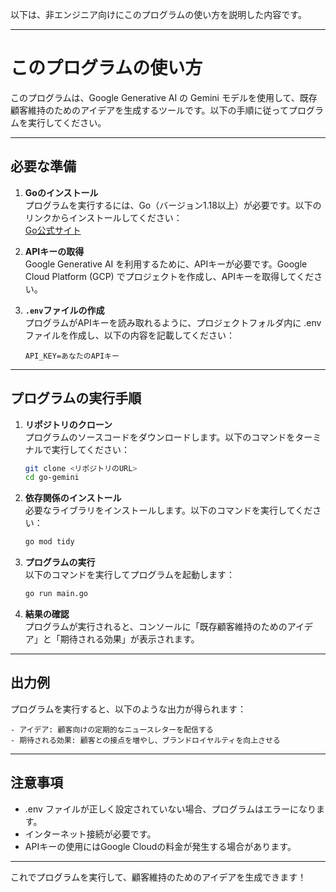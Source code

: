以下は、非エンジニア向けにこのプログラムの使い方を説明した内容です。

---

# このプログラムの使い方

このプログラムは、Google Generative AI の Gemini モデルを使用して、既存顧客維持のためのアイデアを生成するツールです。以下の手順に従ってプログラムを実行してください。

---

## 必要な準備

1. **Goのインストール**  
   プログラムを実行するには、Go（バージョン1.18以上）が必要です。以下のリンクからインストールしてください：  
   [Go公式サイト](https://go.dev/dl/)

2. **APIキーの取得**  
   Google Generative AI を利用するために、APIキーが必要です。Google Cloud Platform (GCP) でプロジェクトを作成し、APIキーを取得してください。

3. **`.env`ファイルの作成**  
   プログラムがAPIキーを読み取れるように、プロジェクトフォルダ内に .env ファイルを作成し、以下の内容を記載してください：
   ```
   API_KEY=あなたのAPIキー
   ```

---

## プログラムの実行手順

1. **リポジトリのクローン**  
   プログラムのソースコードをダウンロードします。以下のコマンドをターミナルで実行してください：
   ```bash
   git clone <リポジトリのURL>
   cd go-gemini
   ```

2. **依存関係のインストール**  
   必要なライブラリをインストールします。以下のコマンドを実行してください：
   ```bash
   go mod tidy
   ```

3. **プログラムの実行**  
   以下のコマンドを実行してプログラムを起動します：
   ```bash
   go run main.go
   ```

4. **結果の確認**  
   プログラムが実行されると、コンソールに「既存顧客維持のためのアイデア」と「期待される効果」が表示されます。

---

## 出力例

プログラムを実行すると、以下のような出力が得られます：

```
- アイデア: 顧客向けの定期的なニュースレターを配信する
- 期待される効果: 顧客との接点を増やし、ブランドロイヤルティを向上させる
```

---

## 注意事項

- .env ファイルが正しく設定されていない場合、プログラムはエラーになります。
- インターネット接続が必要です。
- APIキーの使用にはGoogle Cloudの料金が発生する場合があります。

---

これでプログラムを実行して、顧客維持のためのアイデアを生成できます！